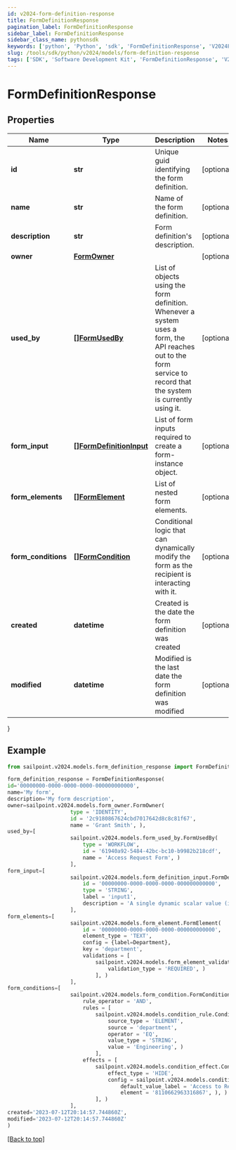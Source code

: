 ```yaml
---
id: v2024-form-definition-response
title: FormDefinitionResponse
pagination_label: FormDefinitionResponse
sidebar_label: FormDefinitionResponse
sidebar_class_name: pythonsdk
keywords: ['python', 'Python', 'sdk', 'FormDefinitionResponse', 'V2024FormDefinitionResponse'] 
slug: /tools/sdk/python/v2024/models/form-definition-response
tags: ['SDK', 'Software Development Kit', 'FormDefinitionResponse', 'V2024FormDefinitionResponse']
---
```


# FormDefinitionResponse


## Properties

Name | Type | Description | Notes
------------ | ------------- | ------------- | -------------
**id** | **str** | Unique guid identifying the form definition. | [optional] 
**name** | **str** | Name of the form definition. | [optional] 
**description** | **str** | Form definition's description. | [optional] 
**owner** | [**FormOwner**](form-owner) |  | [optional] 
**used_by** | [**[]FormUsedBy**](form-used-by) | List of objects using the form definition. Whenever a system uses a form, the API reaches out to the form service to record that the system is currently using it. | [optional] 
**form_input** | [**[]FormDefinitionInput**](form-definition-input) | List of form inputs required to create a form-instance object. | [optional] 
**form_elements** | [**[]FormElement**](form-element) | List of nested form elements. | [optional] 
**form_conditions** | [**[]FormCondition**](form-condition) | Conditional logic that can dynamically modify the form as the recipient is interacting with it. | [optional] 
**created** | **datetime** | Created is the date the form definition was created | [optional] 
**modified** | **datetime** | Modified is the last date the form definition was modified | [optional] 
}

## Example

```python
from sailpoint.v2024.models.form_definition_response import FormDefinitionResponse

form_definition_response = FormDefinitionResponse(
id='00000000-0000-0000-0000-000000000000',
name='My form',
description='My form description',
owner=sailpoint.v2024.models.form_owner.FormOwner(
                    type = 'IDENTITY', 
                    id = '2c9180867624cbd7017642d8c8c81f67', 
                    name = 'Grant Smith', ),
used_by=[
                    sailpoint.v2024.models.form_used_by.FormUsedBy(
                        type = 'WORKFLOW', 
                        id = '61940a92-5484-42bc-bc10-b9982b218cdf', 
                        name = 'Access Request Form', )
                    ],
form_input=[
                    sailpoint.v2024.models.form_definition_input.FormDefinitionInput(
                        id = '00000000-0000-0000-0000-000000000000', 
                        type = 'STRING', 
                        label = 'input1', 
                        description = 'A single dynamic scalar value (i.e. number, string, date, etc.) that can be passed into the form for use in conditional logic', )
                    ],
form_elements=[
                    sailpoint.v2024.models.form_element.FormElement(
                        id = '00000000-0000-0000-0000-000000000000', 
                        element_type = 'TEXT', 
                        config = {label=Department}, 
                        key = 'department', 
                        validations = [
                            sailpoint.v2024.models.form_element_validations_set.FormElementValidationsSet(
                                validation_type = 'REQUIRED', )
                            ], )
                    ],
form_conditions=[
                    sailpoint.v2024.models.form_condition.FormCondition(
                        rule_operator = 'AND', 
                        rules = [
                            sailpoint.v2024.models.condition_rule.ConditionRule(
                                source_type = 'ELEMENT', 
                                source = 'department', 
                                operator = 'EQ', 
                                value_type = 'STRING', 
                                value = 'Engineering', )
                            ], 
                        effects = [
                            sailpoint.v2024.models.condition_effect.ConditionEffect(
                                effect_type = 'HIDE', 
                                config = sailpoint.v2024.models.condition_effect_config.ConditionEffect_config(
                                    default_value_label = 'Access to Remove', 
                                    element = '8110662963316867', ), )
                            ], )
                    ],
created='2023-07-12T20:14:57.744860Z',
modified='2023-07-12T20:14:57.744860Z'
)

```
[[Back to top]](#) 


